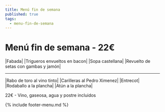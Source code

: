 ```yaml
---
title: Menú fin de semana
published: true
tags:
  - menu-fin-de-semana
---
```


# Menú fin de semana - 22€

|Fabada|
|Trigueros envueltos en bacon|
|Sopa castellana|
|Revuelto de setas con gambas y jamón|


------

|Rabo de toro al vino tinto|
|Carilleras al Pedro Ximenez|
|Entrecot|
|Rodaballo a la plancha|
|Atún a la plancha|


22€ - Vino, gaseosa, agua y postre incluidos

{% include footer-menu.md %}

